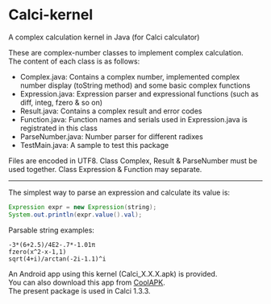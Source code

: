 # Calci-kernel
A complex calculation kernel in Java (for Calci calculator)

These are complex-number classes to implement complex calculation.<br/>
The content of each class is as follows:<br/>

* Complex.java: Contains a complex number, implemented complex number display (toString method) and some basic complex functions
* Expression.java: Expression parser and expressional functions (such as diff, integ, fzero & so on)
* Result.java: Contains a complex result and error codes
* Function.java: Function names and serials used in Expression.java is registrated in this class
* ParseNumber.java: Number parser for different radixes
* TestMain.java: A sample to test this package

Files are encoded in UTF8. Class Complex, Result & ParseNumber must be used together. Class Expression & Function may separate.<br/>

***
The simplest way to parse an expression and calculate its value is:<br/>
```java
Expression expr = new Expression(string);
System.out.println(expr.value().val);
```

Parsable string examples:<br/>
```
-3*(6+2.5)/4E2-.7*-1.01π
fzero(x^2-x-1,1)
sqrt(4+i)/arctan(-2i-1.1)^i
```

An Android app using this kernel (Calci_X.X.X.apk) is provided.<br/>
You can also download this app from [CoolAPK](https://coolapk.com/apk/com.iraka.calci).<br/>
The present package is used in Calci 1.3.3.<br/>
